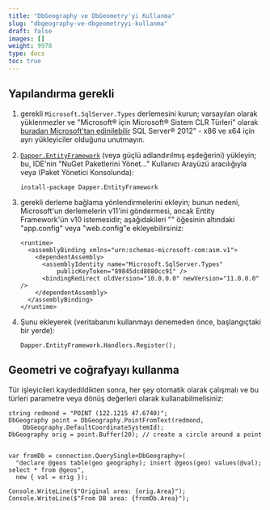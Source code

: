 ```yaml
---
title: "DbGeography ve DbGeometry'yi Kullanma"
slug: "dbgeography-ve-dbgeometryyi-kullanma"
draft: false
images: []
weight: 9978
type: docs
toc: true
---
```


## Yapılandırma gerekli
1. gerekli `Microsoft.SqlServer.Types` derlemesini kurun; varsayılan olarak yüklenmezler ve "Microsoft® için Microsoft® Sistem CLR Türleri" olarak [buradan Microsoft'tan edinilebilir](https://www.microsoft.com/en-gb/download/details.aspx?id=29065) SQL Server® 2012" - x86 ve x64 için ayrı yükleyiciler olduğunu unutmayın.
2. [`Dapper.EntityFramework`](https://www.nuget.org/packages/dapper.entityframework) (veya güçlü adlandırılmış eşdeğerini) yükleyin; bu, IDE'nin "NuGet Paketlerini Yönet..." Kullanıcı Arayüzü aracılığıyla veya (Paket Yönetici Konsolunda):

       install-package Dapper.EntityFramework
3. gerekli derleme bağlama yönlendirmelerini ekleyin; bunun nedeni, Microsoft'un derlemelerin v11'ini göndermesi, ancak Entity Framework'ün v10 istemesidir; aşağıdakileri "<configuration>" öğesinin altındaki "app.config" veya "web.config"e ekleyebilirsiniz:

       <runtime>
         <assemblyBinding xmlns="urn:schemas-microsoft-com:asm.v1">
           <dependentAssembly>
             <assemblyIdentity name="Microsoft.SqlServer.Types" 
                 publicKeyToken="89845dcd8080cc91" />
             <bindingRedirect oldVersion="10.0.0.0" newVersion="11.0.0.0" />
           </dependentAssembly>
         </assemblyBinding>
       </runtime>
4. Şunu ekleyerek (veritabanını kullanmayı denemeden önce, başlangıçtaki bir yerde):

       Dapper.EntityFramework.Handlers.Register();

## Geometri ve coğrafyayı kullanma
Tür işleyicileri kaydedildikten sonra, her şey otomatik olarak çalışmalı ve bu türleri parametre veya dönüş değerleri olarak kullanabilmelisiniz:

    string redmond = "POINT (122.1215 47.6740)";
    DbGeography point = DbGeography.PointFromText(redmond,
        DbGeography.DefaultCoordinateSystemId);
    DbGeography orig = point.Buffer(20); // create a circle around a point


    var fromDb = connection.QuerySingle<DbGeography>(
      "declare @geos table(geo geography); insert @geos(geo) values(@val); select * from @geos",
      new { val = orig });

    Console.WriteLine($"Original area: {orig.Area}");
    Console.WriteLine($"From DB area: {fromDb.Area}");


